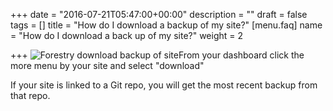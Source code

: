 +++
date = "2016-07-21T05:47:00+00:00"
description = ""
draft = false
tags = []
title = "How do I download a backup of my site?"
[menu.faq]
name = "How do I download a back up of my site?"
weight = 2

+++
<img src="/docs/forestryio/images/download-backup-forestry.png" alt="Forestry download backup of site" class="small right">From your dashboard click the more menu by your site and select "download"

If your site is linked to a Git repo, you will get the most recent backup from that repo.  